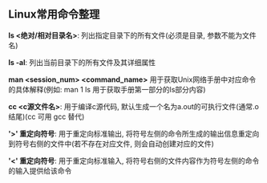 ## Linux常用命令整理

**ls <绝对/相对目录名>**: 列出指定目录下的所有文件(必须是目录, 参数不能为文件名)

**ls -al**: 列出当前目录下的所有文件及其详细属性

**man <session_num> <command_name>** 用于获取Unix网络手册中对应命令的具体解释(例如: man 1 ls 用于获取手册第一部分的ls部分内容)

**cc <c源文件名>**: 用于编译c源代码, 默认生成一个名为a.out的可执行文件(通常.o结尾)(cc 可用 gcc 替代)

**'>' 重定向符号**: 用于重定向标准输出, 将符号左侧的命令所生成的输出信息重定向到符号右侧的文件中(若不存在对应文件, 则会自动创建对应的文件)

**'<' 重定向符号**: 用于重定向标准输入, 将符号右侧的文件内容作为符号左侧的命令的输入提供给该命令

